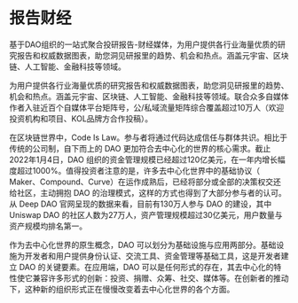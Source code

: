 # 报告财经

基于DAO组织的一站式聚合投研报告-财经媒体，为用户提供各行业海量优质的研究报告和权威数据图表，助您洞见研报里的趋势、机会和热点。涵盖元宇宙、区块链、人工智能、金融科技等领域。

为用户提供各行业海量优质的研究报告和权威数据图表，助您洞见研报里的趋势、机会和热点。涵盖元宇宙、区块链、人工智能、金融科技等领域。联合众多自媒体作者入驻近百个自媒体平台矩阵号，公/私域流量矩阵综合覆盖超过10万人（欢迎投资机构和项目、KOL品牌方合作投稿）。

在区块链世界中，Code Is Law。参与者将通过代码达成信任与群体共识。相比于传统的公司制，自下而上的 DAO 更加符合去中心化的世界的核心需求。截止2022年1月4日，DAO 组织的资金管理规模已经超过120亿美元，在一年内增长幅度超过1000%。值得投资者注意的是，许多去中心化世界中的基础协议（ Maker、Compound、Curve）在运作成熟后，已经将部分或全部的决策权交还给社区，主动拥抱 DAO 的治理模式，这样的方式也得到了大部分参与者的认可。从 Deep DAO 官网呈现的数据来看，目前有130万人参与 DAO 的建设，其中 Uniswap DAO 的社区人数为27万人，资产管理规模超过30亿美元，用户数量与资产规模均排名第一。

作为去中心化世界的原生概念，DAO 可以划分为基础设施与应用两部分。基础设施为开发者和用户提供身份认证、交流工具、资金管理等基础工具，这是开发者建立 DAO 的关键要素。在应用端，DAO 可以是任何形式的存在，其去中心化的特性使它兼容许多形式的创新：投资、捐赠、众筹、社交、媒体等。在创新者的推动下，这种新的组织形式正在慢慢改变着去中心化世界的各个方面。
